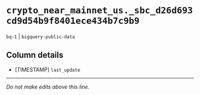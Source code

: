 # `crypto_near_mainnet_us._sbc_d26d693cd9d54b9f8401ece434b7c9b9`
`bq-1` | `bigquery-public-data`

## Column details
* [TIMESTAMP] `last_update`

-------------------------------------------------------------------------------
*Do not make edits above this line.*
